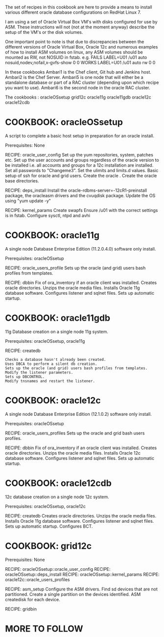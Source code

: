The set of recipes in this cookbook are here to provide a means to install various different oracle database configurations on RedHat Linux 7.

I am using a set of Oracle Virtual Box VM's with disks configured for use by ASM.
These instructions will not (not at the moment anyway) describe the setup of the VM's or the disk volumes.

One important point to note is that due to discrepancies between the different versions of Oracle Virtual Box, Oracle 12c and numerous examples of how to install ASM volumes on linux, any ASM volumes should be mounted as RW, not NOSUID in fstab.
e.g. 
  FAILS LABEL=U01 /u01 auto nosuid,nodev,nofail,x-gvfs-show 0 0
  WORKS LABEL=U01 /u01 auto rw                              0 0

In these cookbooks
Ambari1 is the Chef client, Git hub and Jenkins host.
Ambari2 is the Chef Server.
Ambari5 is one node that will either be a standalone database or part of a RAC cluster (depending upon which recipe you want to use).
Ambari6 is the second node in the oracle RAC cluster.

The cookbooks :
oracleOSsetup
grid12c
oracle11g
oracle11gdb
oracle12c
oracle12cdb

COOKBOOK: oracleOSsetup
=======================
A script to complete a basic host setup in preparation for an oracle install. 

Prerequisites: None

RECIPE: oracle_user_config
	Set up the yum repositories, system, patches etc.
	Set up the user accounts and groups regardless of the oracle version to be installed i.e. all accounts and groups for a 12c installation are installed. 
	Set all passwords to "Changeme3".
	Set the ulimits and limits.d values.
	Basic setup of ssh for oracle and grid users.
	Create the oracle .
	Create the oracle base directories.

RECIPE: deps_install
	Install the oracle-rdbms-server=-12cR1-preinstall package, the oracleasm drivers and the cvuqdisk package.
	Update the OS using "yum update -y"

RECIPE: kernel_params
	Create swapfs
	Ensure /u01 with the correct settings is in fstab.
	Configure sysctl, ntpd and avhi

COOKBOOK: oracle11g
===================
A single node Database Enterprise Edition (11.2.0.4.0) software only install.

Prerequisites: oracleOSsetup

RECIPE: oracle_users_profile
	Sets up the oracle (and grid) users bash profiles from templates.

RECIPE: dbbin
	Fix of ora_inventory if an oracle client was installed.
	Creates oracle directories.
	Unzips the oracle media files.
	Installs Oracle 11g database software.
	Configures listener and sqlnet files.
	Sets up automatic startup.
	
COOKBOOK: oracle11gdb
=====================
11g Database creation on a single node 11g system.

Prerequisites: oracleOSsetup, oracle11g

RECIPE: createdb

	Checks a database hasn't already been created.
	Uses DBCA to perform a silent db creation.
	Sets up the oracle (and grid) users bash profiles from templates.
	Modify the listener parameters.
	Sets up DBCONTROL.
	Modify tnsnames and restart the listener.
	
COOKBOOK: oracle12c
===================
A single node Database Enterprise Edition (12.1.0.2) software only install.

Prerequisites: oracleOSsetup

RECIPE: oracle_users_profiles
	Sets up the oracle and grid bash users profiles.

RECIPE: dbbin
	Fix of ora_inventory if an oracle client was installed.
	Creates oracle directories.
	Unzips the oracle media files.
	Installs Oracle 12c database software. 
	Configures listener and sqlnet files.
	Sets up automatic startup.
	
COOKBOOK: oracle12cdb
=====================
12c database creation on a single node 12c system.

Prerequisites: oracleOSsetup, oracle12c

RECIPE: createdb
	Creates oracle directories.
	Unzips the oracle media files.
	Installs Oracle 11g database software.
	Configures listener and sqlnet files.
	Sets up automatic startup.
	Configures BCT.
	
COOKBOOK: grid12c
=================

Prerequisites: None

RECIPE: oracleOSsetup::oracle_user_config
RECIPE: oracleOSsetup::deps_install
RECIPE: oracleOSsetup::kernel_params
RECIPE: oracle12c::oracle_users_profiles

RECIPE: asm_setup
	Configure the ASM drivers.
	Find sd devices that are not partitioned.
	Create a single partition on the devices identified.
	ASM createdisk for each device.
	


RECIPE: gridbin



MORE TO FOLLOW
===============

